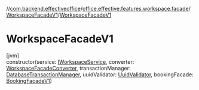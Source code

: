 //[com.backend.effectiveoffice](../../../index.md)/[office.effective.features.workspace.facade](../index.md)/[WorkspaceFacadeV1](index.md)/[WorkspaceFacadeV1](-workspace-facade-v1.md)

# WorkspaceFacadeV1

[jvm]\
constructor(service: [IWorkspaceService](../../office.effective.serviceapi/-i-workspace-service/index.md), converter: [WorkspaceFacadeConverter](../../office.effective.features.workspace.converters/-workspace-facade-converter/index.md), transactionManager: [DatabaseTransactionManager](../../office.effective.common.utils/-database-transaction-manager/index.md), uuidValidator: [UuidValidator](../../office.effective.common.utils/-uuid-validator/index.md), bookingFacade: [BookingFacadeV1](../../office.effective.features.booking.facade/-booking-facade-v1/index.md))
